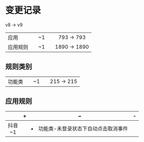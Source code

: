 # 变更记录

v8 -> v9

||||||
|-|:-:|:-:|:-:|:-:|
|应用||~1||793 -> 793|
|应用规则||~1||1890 -> 1890|

## 规则类别

||||||
|-|:-:|:-:|:-:|:-:|
|功能类||~1||215 -> 215|

## 应用规则

||+|~|-|
|:-:|-|-|-|
|抖音<br>~1||<li>功能类-未登录状态下自动点击取消事件||

